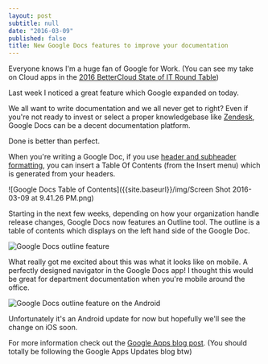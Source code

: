 ```yaml
---
layout: post
subtitle: null
date: "2016-03-09"
published: false
title: New Google Docs features to improve your documentation
---
```





Everyone knows I'm a huge fan of Google for Work. (You can see my take on Cloud apps in the [2016 BetterCloud State of IT Round Table](http://blog.bettercloud.com/moving-to-the-cloud/))

Last week I noticed a great feature which Google expanded on today.

We all want to write documentation and we all never get to right? Even if you're not ready to invest or select a proper knowledgebase like [Zendesk](https://www.zendesk.com), Google Docs can be a decent documentation platform.

Done is better than perfect.

When you're writing a Google Doc, if you use [header and subheader formatting](https://support.google.com/docs/answer/116338?hl=en), you can insert a Table Of Contents (from the Insert menu) which is generated from your headers.

![Google Docs Table of Contents]({{site.baseurl}}/img/Screen Shot 2016-03-09 at 9.41.26 PM.png)

Starting in the next few weeks, depending on how your organization handle release changes, Google Docs now features an Outline tool. The outline is a table of contents which displays on the left hand side of the Google Doc.

![Google Docs outline feature]({{site.baseurl}}/img/gdoc-outline.png)

What really got me excited about this was what it looks like on mobile. A perfectly designed navigator in the Google Docs app! I thought this would be great for department documentation when you're mobile around the office.

![Google Docs outline feature on the Android]({{site.baseurl}}/img/gdoc-outline-mobile.png)

Unfortunately it's an Android update for now but hopefully we'll see the change on iOS soon.

For more information check out the [Google Apps blog post](http://googleappsupdates.blogspot.com/2016/03/navigate-documents-quickly-and-easily.html). (You should totally be following the Google Apps Updates blog btw)
